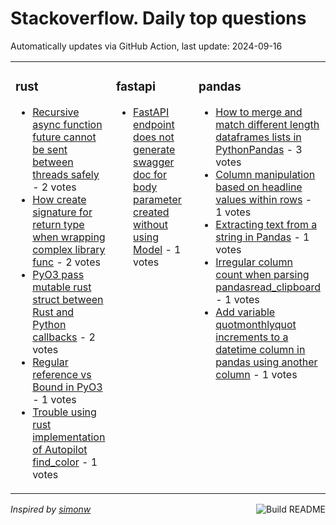 # Stackoverflow. Daily top questions 

Automatically updates via GitHub Action, last update: <!-- date starts -->2024-09-16<!-- date ends -->


<table><tr><td valign="top" width="33%">

### rust
<!-- rust starts -->
* [Recursive async function future cannot be sent between threads safely](https://stackoverflow.com/questions/78990686/recursive-async-function-future-cannot-be-sent-between-threads-safely) - 2 votes
* [How create signature for return type when wrapping complex library func](https://stackoverflow.com/questions/78990525/how-create-signature-for-return-type-when-wrapping-complex-library-func) - 2 votes
* [PyO3 pass mutable rust struct between Rust and Python callbacks](https://stackoverflow.com/questions/78988527/pyo3-pass-mutable-rust-struct-between-rust-and-python-callbacks) - 2 votes
* [Regular reference vs Bound in PyO3](https://stackoverflow.com/questions/78989851/regular-reference-vs-bound-in-pyo3) - 1 votes
* [Trouble using rust implementation of Autopilot  find_color](https://stackoverflow.com/questions/78988851/trouble-using-rust-implementation-of-autopilot-find-color) - 1 votes
<!-- rust ends -->
</td><td valign="top" width="34%">


### fastapi
<!-- fastapi starts -->
* [FastAPI endpoint does not generate swagger doc for body parameter created without using Model](https://stackoverflow.com/questions/78986910/fastapi-endpoint-does-not-generate-swagger-doc-for-body-parameter-created-withou) - 1 votes
<!-- fastapi ends -->
</td><td valign="top" width="34%">


### pandas
<!-- pandas starts -->
* [How to merge and match different length dataframes lists in PythonPandas](https://stackoverflow.com/questions/78990589/how-to-merge-and-match-different-length-dataframes-lists-in-python-pandas) - 3 votes
* [Column manipulation based on headline values within rows](https://stackoverflow.com/questions/78991070/column-manipulation-based-on-headline-values-within-rows) - 1 votes
* [Extracting text from a string in Pandas](https://stackoverflow.com/questions/78988530/extracting-text-from-a-string-in-pandas) - 1 votes
* [Irregular column count when parsing pandasread_clipboard](https://stackoverflow.com/questions/78988341/irregular-column-count-when-parsing-pandas-read-clipboard) - 1 votes
* [Add variable quotmonthlyquot increments to a datetime column in pandas using another column](https://stackoverflow.com/questions/78986437/add-variable-monthly-increments-to-a-datetime-column-in-pandas-using-another-c) - 1 votes
<!-- pandas ends -->
</td></tr></table>

<a href="https://github.com/hp0404/hp0404/actions"><img src="https://github.com/hp0404/hp0404/workflows/Build%20README/badge.svg" align="right" alt="Build README"></a> <p>*Inspired by  [simonw](https://github.com/simonw/simonw)*</p>
